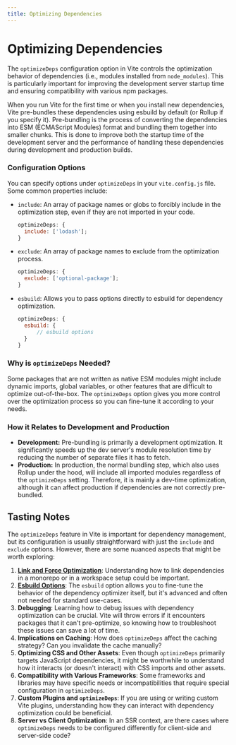 ```yaml
---
title: Optimizing Dependencies
---
```


# Optimizing Dependencies

The `optimizeDeps` configuration option in Vite controls the optimization behavior of dependencies (i.e., modules installed from `node_modules`). This is particularly important for improving the development server startup time and ensuring compatibility with various npm packages.

When you run Vite for the first time or when you install new dependencies, Vite pre-bundles these dependencies using esbuild by default (or Rollup if you specify it). Pre-bundling is the process of converting the dependencies into ESM (ECMAScript Modules) format and bundling them together into smaller chunks. This is done to improve both the startup time of the development server and the performance of handling these dependencies during development and production builds.

### Configuration Options

You can specify options under `optimizeDeps` in your `vite.config.js` file. Some common properties include:

- `include`: An array of package names or globs to forcibly include in the optimization step, even if they are not imported in your code.

  ```js
  optimizeDeps: {
  	include: ['lodash'];
  }
  ```

- `exclude`: An array of package names to exclude from the optimization process.

  ```js
  optimizeDeps: {
  	exclude: ['optional-package'];
  }
  ```

- `esbuild`: Allows you to pass options directly to esbuild for dependency optimization.

  ```js
  optimizeDeps: {
  	esbuild: {
  		// esbuild options
  	}
  }
  ```

### Why is `optimizeDeps` Needed?

Some packages that are not written as native ESM modules might include dynamic imports, global variables, or other features that are difficult to optimize out-of-the-box. The `optimizeDeps` option gives you more control over the optimization process so you can fine-tune it according to your needs.

### How it Relates to Development and Production

- **Development:** Pre-bundling is primarily a development optimization. It significantly speeds up the dev server's module resolution time by reducing the number of separate files it has to fetch.
- **Production:** In production, the normal bundling step, which also uses Rollup under the hood, will include all imported modules regardless of the `optimizeDeps` setting. Therefore, it is mainly a dev-time optimization, although it can affect production if dependencies are not correctly pre-bundled.

## Tasting Notes

The `optimizeDeps` feature in Vite is important for dependency management, but its configuration is usually straightforward with just the `include` and `exclude` options. However, there are some nuanced aspects that might be worth exploring:

1. **[Link and Force Optimization](./link-and-force-optimization)**: Understanding how to link dependencies in a monorepo or in a workspace setup could be important.
2. **[Esbuild Options](./esbuild-options)**: The `esbuild` option allows you to fine-tune the behavior of the dependency optimizer itself, but it's advanced and often not needed for standard use-cases.
3. **Debugging**: Learning how to debug issues with dependency optimization can be crucial. Vite will throw errors if it encounters packages that it can't pre-optimize, so knowing how to troubleshoot these issues can save a lot of time.
4. **Implications on Caching**: How does `optimizeDeps` affect the caching strategy? Can you invalidate the cache manually?
5. **Optimizing CSS and Other Assets**: Even though `optimizeDeps` primarily targets JavaScript dependencies, it might be worthwhile to understand how it interacts (or doesn't interact) with CSS imports and other assets.
6. **Compatibility with Various Frameworks**: Some frameworks and libraries may have specific needs or incompatibilities that require special configuration in `optimizeDeps`.
7. **Custom Plugins and `optimizeDeps`**: If you are using or writing custom Vite plugins, understanding how they can interact with dependency optimization could be beneficial.
8. **Server vs Client Optimization**: In an SSR context, are there cases where `optimizeDeps` needs to be configured differently for client-side and server-side code?
